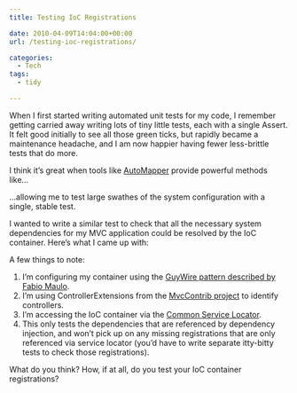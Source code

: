 ```yaml
---
title: Testing IoC Registrations

date: 2010-04-09T14:04:00+00:00
url: /testing-ioc-registrations/

categories:
  - Tech
tags:
  - tidy

---
```

<!--kg-card-begin: html-->

When I first started writing automated unit tests for my code, I remember getting carried away writing lots of tiny little tests, each with a single Assert. It felt good initially to see all those green ticks, but rapidly became a maintenance headache, and I am now happier having fewer less-brittle tests that do more.

I think it’s great when tools like [AutoMapper][1] provide powerful methods like&#8230;



&#8230;allowing me to test large swathes of the system configuration with a single, stable test.

I wanted to write a similar test to check that all the necessary system dependencies for my MVC application could be resolved by the IoC container. Here’s what I came up with:



A few things to note:

  1. I’m configuring my container using the [GuyWire pattern described by Fabio Maulo][2].
  2. I’m using ControllerExtensions from the [MvcContrib project][3] to identify controllers.
  3. I’m accessing the IoC container via the [Common Service Locator][4].
  4. This only tests the dependencies that are referenced by dependency injection, and won’t pick up on any missing registrations that are only referenced via service locator (you’d have to write separate itty-bitty tests to check those registrations).

What do you think? How, if at all, do you test your IoC container registrations?

<!--kg-card-end: html-->

 [1]: http://automapper.codeplex.com/
 [2]: http://fabiomaulo.blogspot.com/2009/11/guywire.html
 [3]: http://mvccontrib.codeplex.com/Wikipage
 [4]: http://commonservicelocator.codeplex.com